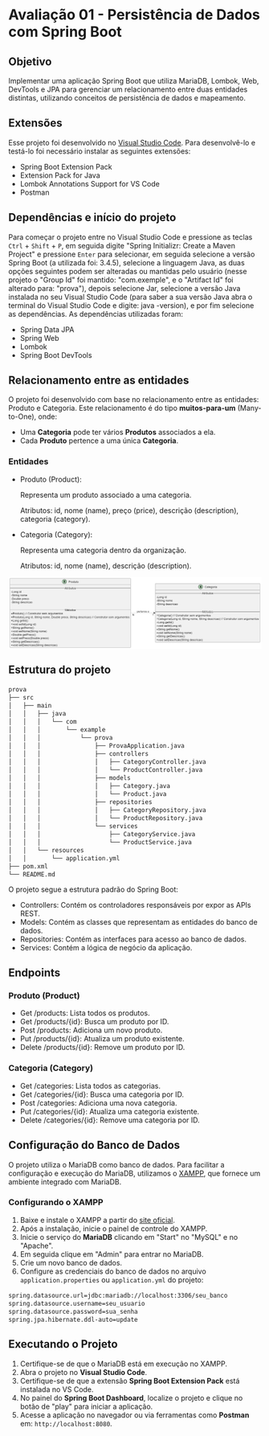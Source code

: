 # Avaliação 01 - Persistência de Dados com Spring Boot
## Objetivo
Implementar uma aplicação Spring Boot que utiliza MariaDB, Lombok, Web, DevTools e JPA para gerenciar um relacionamento entre duas entidades distintas, utilizando conceitos de persistência de dados e mapeamento.
## Extensões
Esse projeto foi desenvolvido no <a href="https://code.visualstudio.com/" target="_blank">Visual Studio Code</a>. Para desenvolvê-lo e testá-lo foi necessário instalar as seguintes extensões:
- Spring Boot Extension Pack
- Extension Pack for Java
- Lombok Annotations Support for VS Code
- Postman
## Dependências e início do projeto
Para começar o projeto entre no Visual Studio Code e pressione as teclas <code>Ctrl</code> + <code>Shift</code> + <code>P</code>, em seguida digite "Spring Initializr: Create a Maven Project" e pressione <code>Enter</code> para selecionar, em seguida selecione a versão Spring Boot (a utilizada foi: 3.4.5), selecione a linguagem Java, as duas opções seguintes podem ser alteradas ou mantidas pelo usuário (nesse projeto o "Group Id" foi mantido: "com.exemple", e o "Artifact Id" foi alterado para: "prova"), depois selecione Jar, selecione a versão Java instalada no seu Visual Studio Code (para saber a sua versão Java abra o terminal do Visual Studio Code e digite: java -version), e por fim selecione as dependências. As dependências utilizadas foram:
- Spring Data JPA
- Spring Web
- Lombok
- Spring Boot DevTools
##  Relacionamento entre as entidades
O projeto foi desenvolvido com base no relacionamento entre as entidades: Produto e Categoria. Este relacionamento é do tipo **muitos-para-um** (Many-to-One), onde:
- Uma **Categoria** pode ter vários **Produtos** associados a ela.
- Cada **Produto** pertence a uma única **Categoria**.
### Entidades
- Produto (Product):

  Representa um produto associado a uma categoria.
  
  Atributos: id, nome (name), preço (price), descrição (description), categoria (category).

- Categoria (Category):

  Representa uma categoria dentro da organização.

  Atributos: id, nome (name), descrição (description).

<img align="center" src="https://github.com/CarlosEOsawaC/Arquitetura-de-Aplicacoes-Web/blob/main/Img%20AAW%20README/ProdutoCategoria.png"/>

## Estrutura do projeto
```
prova
├── src
│   ├── main
│   │   ├── java
│   │   │   └── com
│   │   │       └── example
│   │   │           └── prova
│   │   │               ├── ProvaApplication.java
│   │   │               ├── controllers
│   │   │               │   ├── CategoryController.java
│   │   │               │   └── ProductController.java
│   │   │               ├── models
│   │   │               │   ├── Category.java
│   │   │               │   └── Product.java
│   │   │               ├── repositories
│   │   │               │   ├── CategoryRepository.java
│   │   │               │   └── ProductRepository.java
│   │   │               └── services
│   │   │                   ├── CategoryService.java
│   │   │                   └── ProductService.java
│   │   └── resources
│   │       └── application.yml
├── pom.xml
└── README.md
```
O projeto segue a estrutura padrão do Spring Boot:

- Controllers: Contém os controladores responsáveis por expor as APIs REST.
- Models: Contém as classes que representam as entidades do banco de dados.
- Repositories: Contém as interfaces para acesso ao banco de dados.
- Services: Contém a lógica de negócio da aplicação.
## Endpoints
### Produto (Product)
- Get /products: Lista todos os produtos.
- Get /products/{id}: Busca um produto por ID.
- Post /products: Adiciona um novo produto.
- Put /products/{id}: Atualiza um produto existente.
- Delete /products/{id}: Remove um produto por ID.
### Categoria (Category)
- Get /categories: Lista todos as categorias.
- Get /categories/{id}: Busca uma categoria por ID.
- Post /categories: Adiciona uma nova categoria.
- Put /categories/{id}: Atualiza uma categoria existente.
- Delete /categories/{id}: Remove uma categoria por ID.
## Configuração do Banco de Dados
O projeto utiliza o MariaDB como banco de dados. Para facilitar a configuração e execução do MariaDB, utilizamos o <a href="https://www.apachefriends.org/pt_br/index.html" target="_blank">XAMPP</a>, que fornece um ambiente integrado com MariaDB.

### Configurando o XAMPP
1. Baixe e instale o XAMPP a partir do <a href="https://www.apachefriends.org/pt_br/index.html" target="_blank">site oficial</a>.
2. Após a instalação, inicie o painel de controle do XAMPP.
3. Inicie o serviço do **MariaDB** clicando em "Start" no "MySQL" e no "Apache".
4. Em seguida clique em "Admin" para entrar no MariaDB.
5. Crie um novo banco de dados.
6. Configure as credenciais do banco de dados no arquivo <code>application.properties</code> ou <code>application.yml</code> do projeto:

```properties
spring.datasource.url=jdbc:mariadb://localhost:3306/seu_banco
spring.datasource.username=seu_usuario
spring.datasource.password=sua_senha
spring.jpa.hibernate.ddl-auto=update
```
## Executando o Projeto
1. Certifique-se de que o MariaDB está em execução no XAMPP.
2. Abra o projeto no **Visual Studio Code**.
3. Certifique-se de que a extensão **Spring Boot Extension Pack** está instalada no VS Code.
4. No painel do **Spring Boot Dashboard**, localize o projeto e clique no botão de "play" para iniciar a aplicação.
5. Acesse a aplicação no navegador ou via ferramentas como **Postman** em: `http://localhost:8080`.
